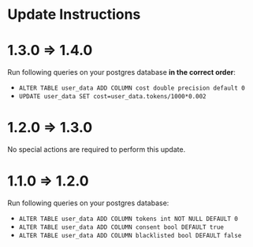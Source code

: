 # Update Instructions

# 1.3.0 => 1.4.0

Run following queries on your postgres database **in the correct order**:

- `ALTER TABLE user_data ADD COLUMN cost double precision default 0`
- `UPDATE user_data SET cost=user_data.tokens/1000*0.002`

# 1.2.0 => 1.3.0

No special actions are required to perform this update.

# 1.1.0 => 1.2.0

Run following queries on your postgres database:  

- `ALTER TABLE user_data ADD COLUMN tokens int NOT NULL DEFAULT 0`
- `ALTER TABLE user_data ADD COLUMN consent bool DEFAULT true`
- `ALTER TABLE user_data ADD COLUMN blacklisted bool DEFAULT false`